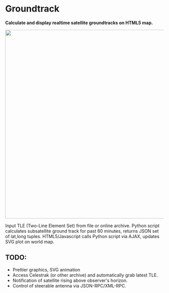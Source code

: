 Groundtrack
===========

**Calculate and display realtime satellite groundtracks on HTML5 map.**

<img src="http://www.tigris.org.uk/images/groundtrack.png" width=600>

Input TLE (Two-Line Element Set) from file or online archive. Python script calculates subsatellite ground track for past 60 minutes, returns JSON set of lat,long tuples. HTML5/Javascript calls Python script via AJAX, updates SVG plot on world map.

TODO:
-----
* Prettier graphics, SVG animation
* Access Celestrak (or other archive) and automatically grab latest TLE.
* Notification of satellite rising above observer's horizon.
* Control of steerable antenna via JSON-RPC/XML-RPC.